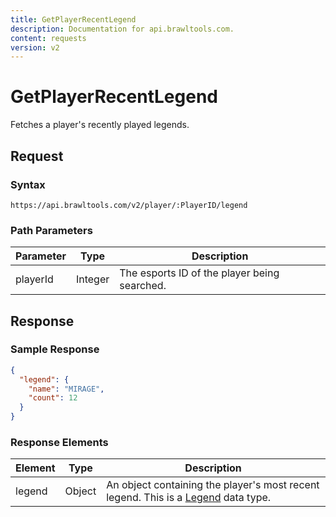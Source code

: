```yaml
---
title: GetPlayerRecentLegend
description: Documentation for api.brawltools.com.
content: requests
version: v2
---
```


# GetPlayerRecentLegend

Fetches a player's recently played legends.

## Request

### Syntax

```url
https://api.brawltools.com/v2/player/:PlayerID/legend
```

### Path Parameters

| Parameter | Type    | Description                                  |
| --------- | ------- | -------------------------------------------- |
| playerId  | Integer | The esports ID of the player being searched. |

## Response

### Sample Response

```json
{
  "legend": {
    "name": "MIRAGE",
    "count": 12
  }
}
```

### Response Elements

| Element | Type   | Description                                                                                               |
| ------- | ------ | --------------------------------------------------------------------------------------------------------- |
| legend  | Object | An object containing the player's most recent legend. This is a [Legend](/v2/datatypes/legend) data type. |
